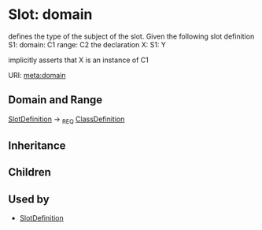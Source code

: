 # Slot: domain


defines the type of the subject of the slot.  Given the following slot definition
  S1:
    domain: C1
    range:  C2
the declaration
  X:
    S1: Y

implicitly asserts that X is an instance of C1

URI: [meta:domain](https://w3id.org/biolink/biolinkml/meta/domain)
## Domain and Range

[SlotDefinition](SlotDefinition.md) ->  <sub>REQ</sub> [ClassDefinition](ClassDefinition.md)
## Inheritance

## Children

## Used by

 * [SlotDefinition](SlotDefinition.md)
